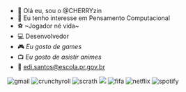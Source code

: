 - 👋 Olá eu, sou o @CHERRYzin
- 👀 Eu tenho interesse em Pensamento Computacional 
- ⚽ ~Jogador né vida~
- 💻 Desenvolvedor 
- 🎮 *Eu gosto de games*
- 📺 *Eu gosto de asistir animes*
- 📧 edi.santos@escola.pr.gov.br


![gmail](https://img.shields.io/badge/Gmail-D14836?style=for-the-badge&logo=gmail&logoColor=white)
![crunchyroll](https://img.shields.io/badge/Crunchyroll-F47521?style=for-the-badge&logo=crunchyroll&logoColor=white)
![scrath](https://img.shields.io/badge/Scratch-4D97FF?style=for-the-badge&logo=Scratch&logoColor=white)
<img src = "https://img.shields.io/badge/JavaScript-323330?style=for-the-badge&logo=javascript&logoColor=F7DF1E">
![fifa](https://img.shields.io/badge/FIFA-B7312F?style=for-the-badge&logo=fifa&logoColor=white)
![netflix](https://img.shields.io/badge/Netflix-E50914?style=for-the-badge&logo=netflix&logoColor=white)
![spotify](https://img.shields.io/badge/Spotify-1ED760?&style=for-the-badge&logo=spotify&logoColor=white)
<!---
CHERRYzin/CHERRYzin is a ✨ special ✨ repository because its `README.md` (this file) appears on your GitHub profile.
You can click the Preview link to take a look at your changes.
--->
